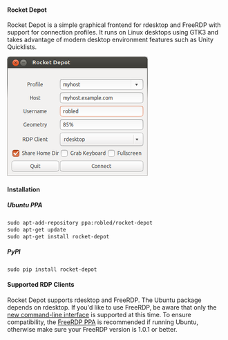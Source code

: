#### Rocket Depot

Rocket Depot is a simple graphical frontend for rdesktop and FreeRDP with
support for connection profiles.  It runs on Linux desktops using GTK3 and
takes advantage of modern desktop environment features such as Unity
Quicklists.

![screenshot.png](screenshot.png "Screenshot")

#### Installation

##### Ubuntu PPA

    sudo apt-add-repository ppa:robled/rocket-depot
    sudo apt-get update
    sudo apt-get install rocket-depot
    
##### PyPI
    sudo pip install rocket-depot
    
#### Supported RDP Clients

Rocket Depot supports rdesktop and FreeRDP.  The Ubuntu package depends on rdesktop.  If you'd like to use FreeRDP, be aware that only the [new command-line interface](https://github.com/FreeRDP/FreeRDP/wiki/CommandLineInterface) is supported at this time.  To ensure compatibility, the [FreeRDP PPA](https://launchpad.net/~freerdp-team/+archive/freerdp) is recommended if running Ubuntu, otherwise make sure your FreeRDP version is 1.0.1 or better.  
